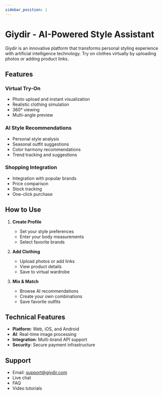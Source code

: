 ```yaml
---
sidebar_position: 1
---
```


# Giydir - AI-Powered Style Assistant

Giydir is an innovative platform that transforms personal styling experience with artificial intelligence technology. Try on clothes virtually by uploading photos or adding product links.

## Features

### Virtual Try-On

- Photo upload and instant visualization
- Realistic clothing simulation
- 360° viewing
- Multi-angle preview

### AI Style Recommendations

- Personal style analysis
- Seasonal outfit suggestions
- Color harmony recommendations
- Trend tracking and suggestions

### Shopping Integration

- Integration with popular brands
- Price comparison
- Stock tracking
- One-click purchase

## How to Use

1. **Create Profile**

   - Set your style preferences
   - Enter your body measurements
   - Select favorite brands

2. **Add Clothing**

   - Upload photos or add links
   - View product details
   - Save to virtual wardrobe

3. **Mix & Match**
   - Browse AI recommendations
   - Create your own combinations
   - Save favorite outfits

## Technical Features

- **Platform**: Web, iOS, and Android
- **AI**: Real-time image processing
- **Integration**: Multi-brand API support
- **Security**: Secure payment infrastructure

## Support

- Email: support@giydir.com
- Live chat
- FAQ
- Video tutorials
